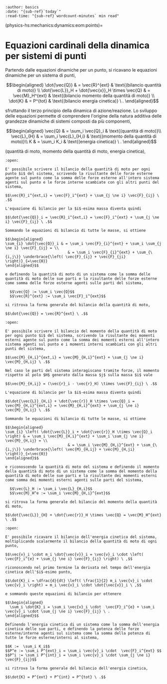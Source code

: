 ```{article-info}
:author: basics
:date: "{sub-ref}`today`"
:read-time: "{sub-ref}`wordcount-minutes` min read"
```

(physics-hs:mechanics:dynamics:eom:points)=
# Equazioni cardinali della dinamica per sistemi di punti

Partendo dalle equazioni dinamiche per un punto, si ricavano le equazioni dinamiche per un sistema di punti,

$$\begin{aligned}
 \dot{\vec{Q}} & = \vec{R}^{ext} & \text{(bilancio quantità di moto)} \\
 \dot{\vec{L}}_H + \dot{\vec{x}}_H \times \vec{Q} & = \vec{M}_H^{ext} & \text{(bilancio momento della quantità di moto)} \\
 \dot{K} & = P^{tot} & \text{(bilancio energia cinetica)} \ .
\end{aligned}$$

sfruttando il terzo principio della dinamica di azione/reazione. Lo sviluppo delle equazioni permette di comprendere l'origine della natura additiva delle grandezze dinamiche di sistemi composti da più componenti,

$$\begin{aligned}
\vec{Q}     & = \sum_i \vec{Q}_i     & \text{(quantità di moto)}\\
\vec{L}_{H} & = \sum_i \vec{L}_{H,i} & \text{(momento della quantità di moto)}\\
 K          & = \sum_i K_i           & \text{(energia cinetica)} \ .
\end{aligned}$$


(quantità di moto, momento della quantità di moto, energia cinetica), 

```{dropdown} Bilancio della quantità di moto.
:open:

E' possibile scrivere il bilancio della quantità di moto per ogni punto $i$ del sistema, scrivendo la risultante delle forze esterne agente sul punto come la somma delle forze esterne all'intero sistema agenti sul punto e le forze interne scambiate con gli altri punti del sistema,

$$\vec{R}_i^{ext,i} = \vec{F}_i^{ext} + \sum_{j \ne i} \vec{F}_{ij} \ .$$

L'equazione di bilancio per la $i$-esima massa diventa quindi

$$\dot{\vec{Q}}_i = \vec{R}_i^{ext,i} = \vec{F}_i^{ext} + \sum_{j \ne i} \vec{F}_{ij} \ .$$

Sommando le equazioni di bilancio di tutte le masse, si ottiene

$$\begin{aligned}
\sum_{i} \dot{\vec{Q}}_i & = \sum_i \vec{F}_{i}^{ext} + \sum_i \sum_{j \ne i} \vec{F}_{ij} = \\
                            & = \sum_i \vec{F}_{i}^{ext} + \sum_{\{i,j\}} \underbrace{\left( \vec{F}_{ij} + \vec{F}_{ji} \right)}_{=\vec{0}} 
\end{aligned}$$

e definendo la quantità di moto di un sistema come la somma delle quantità di moto delle sue parti e la risultante delle forze esterne come somma delle forze esterne agenti sulle parti del sistema, 

  $$\vec{Q} := \sum_i \vec{Q}$$
  $$\vec{R}^{ext} := \sum_i \vec{F}_i^{ext}$$

si ritrova la forma generale del bilancio della quantità di moto,

$$\dot{\vec{Q}} = \vec{R}^{ext} \ .$$
```

```{dropdown} Bilancio del momento della quantità di moto
:open:

E' possibile scrivere il bilancio del momento della quantità di moto per ogni punto $i$ del sistema, scrivendo la risultante dei momenti esterni agente sul punto come la somma dei momenti esterni all'intero sistema agenti sul punto e i momenti interni scambiati con gli altri punti del sistema,

$$\vec{M}_{H,i}^{ext,i} = \vec{M}_{H,i}^{ext} + \sum_{j \ne i} \vec{M}_{H,ij} \ .$$

Nel caso le parti del sistema interagiscano tramite forze, il momento rispetto al polo $H$ generato dalla massa $j$ sulla massa $i$ vale

$$\vec{M}_{H,ij} = (\vec{r}_i - \vec{r}_H) \times \vec{F}_{ij} \ .$$

L'equazione di bilancio per la $i$-esima massa diventa quindi

$$\dot{\vec{L}}_{H,i} + \dot{\vec{r}}_H \times \vec{Q}_i = \vec{M}_{H,i}^{ext,i} = \vec{M}_{H,i}^{ext} + \sum_{j \ne i} \vec{M}_{H,ij} \ .$$

Sommando le equazioni di bilancio di tutte le masse, si ottiene

$$\begin{aligned}
\sum_{i} \left( \dot{\vec{L}}_i + \dot{\vec{r}}_H \times \vec{Q}_i \right) & = \sum_i \vec{M}_{H,i}^{ext} + \sum_i \sum_{j \ne i} \vec{M}_{H,ij} = \\
                            & = \sum_i \vec{M}_{H,i}^{ext} + \sum_{\{i,j\}} \underbrace{\left( \vec{M}_{H,ij} + \vec{M}_{H,ji} \right)}_{=\vec{0}} 
\end{aligned}$$

e riconoscendo la quantità di moto del sistema e definendo il momento della quantità di moto di un sistema come la somma del momento della quantità di moto delle sue parti e la risultante dei momenti esterni come somma dei momenti esterni agenti sulle parti del sistema, 

  $$\vec{L}_H := \sum_i \vec{L}_{H,i}$$
  $$\vec{M}_H^e := \sum_i \vec{M}_{H,i}^{ext}$$

si ritrova la forma generale del bilancio del momento della quantità di moto,

$$\dot{\vec{L}}_{H} + \dot{\vec{r}}_H \times \vec{Q} = \vec{M}_H^{ext} \ .$$
```

```{dropdown} Bilancio dell'energia cinetica.
:open:

E' possibile ricavare il bilancio dell'energia cinetica del sistema, moltiplicando scalarmente il bilancio della quantità di moto di ogni punto,

$$\vec{v}_i \cdot m_i \dot{\vec{v}}_i = \vec{v}_i \cdot \left( \vec{F}_i^{e} + \sum_{j \ne i} \vec{F}_{ij} \right) \ ,$$

riconoscendo nel primo termine la derivata nel tempo dell'energia cinetica dell'$i$-esimo punto,

$$\dot{K}_i = \dfrac{d}{dt} \left( \frac{1}{2} m_i \vec{v}_i \cdot \vec{v}_i \right) = m_i \vec{v}_i \cdot \dot{\vec{v}}_i \ ,$$

e sommando queste equazioni di bilancio per ottenere

$$\begin{aligned}
  \sum_i \dot{K}_i = \sum_i \vec{v}_i \cdot  \vec{F}_i^{e} + \sum_i \vec{v}_i \cdot \sum_{j \ne i} \vec{F}_{ij} \ . 
\end{aligned}$$

Definendo l'energia cinetica di un sistema come la somma dell'energia cinetica delle sue parti, e definendo la potenza delle forze esterne/interne agenti sul sistema come la somma della potenza di tutte le forze esterne/interni al sistema,

$$K :=  \sum_i K_i$$
$$P^e := \sum_i P^{ext}_i = \sum_i \vec{v}_i \cdot  \vec{F}_i^{ext} $$
$$P^i := \sum_i P^{int}_i = \sum_i \vec{v}_i \cdot \sum_{j \ne i} \vec{F}_{ij}$$

si ritrova la forma generale del bilancio dell'energia cinetica,

$$\dot{K} = P^{ext} + P^{int} = P^{tot} \ .$$
```


